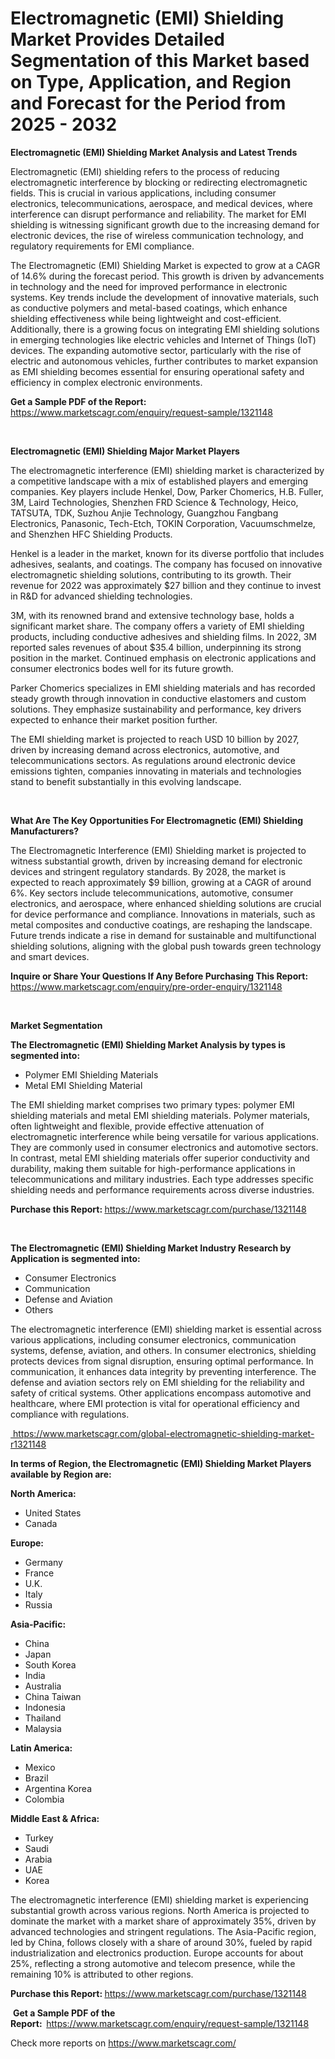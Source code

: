 <p><h1>Electromagnetic (EMI) Shielding Market Provides Detailed Segmentation of this Market based on Type, Application, and Region and Forecast for the Period from 2025 - 2032</h1></p><p><strong>Electromagnetic (EMI) Shielding Market Analysis and Latest Trends</strong></p>
<p><p>Electromagnetic (EMI) shielding refers to the process of reducing electromagnetic interference by blocking or redirecting electromagnetic fields. This is crucial in various applications, including consumer electronics, telecommunications, aerospace, and medical devices, where interference can disrupt performance and reliability. The market for EMI shielding is witnessing significant growth due to the increasing demand for electronic devices, the rise of wireless communication technology, and regulatory requirements for EMI compliance.</p><p>The Electromagnetic (EMI) Shielding Market is expected to grow at a CAGR of 14.6% during the forecast period. This growth is driven by advancements in technology and the need for improved performance in electronic systems. Key trends include the development of innovative materials, such as conductive polymers and metal-based coatings, which enhance shielding effectiveness while being lightweight and cost-efficient. Additionally, there is a growing focus on integrating EMI shielding solutions in emerging technologies like electric vehicles and Internet of Things (IoT) devices. The expanding automotive sector, particularly with the rise of electric and autonomous vehicles, further contributes to market expansion as EMI shielding becomes essential for ensuring operational safety and efficiency in complex electronic environments.</p></p>
<p><strong>Get a Sample PDF of the Report:&nbsp;</strong> <a href="https://www.marketscagr.com/enquiry/request-sample/1321148?utm_campaign=3456&utm_medium=2&utm_source=Github&utm_content=ia&utm_term=29032025&utm_id=electromagnetic-emi-shielding">https://www.marketscagr.com/enquiry/request-sample/1321148</a></p>
<p>&nbsp;</p>
<p><strong>Electromagnetic (EMI) Shielding Major Market Players</strong></p>
<p><p>The electromagnetic interference (EMI) shielding market is characterized by a competitive landscape with a mix of established players and emerging companies. Key players include Henkel, Dow, Parker Chomerics, H.B. Fuller, 3M, Laird Technologies, Shenzhen FRD Science & Technology, Heico, TATSUTA, TDK, Suzhou Anjie Technology, Guangzhou Fangbang Electronics, Panasonic, Tech-Etch, TOKIN Corporation, Vacuumschmelze, and Shenzhen HFC Shielding Products.</p><p>Henkel is a leader in the market, known for its diverse portfolio that includes adhesives, sealants, and coatings. The company has focused on innovative electromagnetic shielding solutions, contributing to its growth. Their revenue for 2022 was approximately $27 billion and they continue to invest in R&D for advanced shielding technologies.</p><p>3M, with its renowned brand and extensive technology base, holds a significant market share. The company offers a variety of EMI shielding products, including conductive adhesives and shielding films. In 2022, 3M reported sales revenues of about $35.4 billion, underpinning its strong position in the market. Continued emphasis on electronic applications and consumer electronics bodes well for its future growth.</p><p>Parker Chomerics specializes in EMI shielding materials and has recorded steady growth through innovation in conductive elastomers and custom solutions. They emphasize sustainability and performance, key drivers expected to enhance their market position further.</p><p>The EMI shielding market is projected to reach USD 10 billion by 2027, driven by increasing demand across electronics, automotive, and telecommunications sectors. As regulations around electronic device emissions tighten, companies innovating in materials and technologies stand to benefit substantially in this evolving landscape.</p></p>
<p>&nbsp;</p>
<p><strong>What Are The Key Opportunities For Electromagnetic (EMI) Shielding Manufacturers?</strong></p>
<p><p>The Electromagnetic Interference (EMI) Shielding market is projected to witness substantial growth, driven by increasing demand for electronic devices and stringent regulatory standards. By 2028, the market is expected to reach approximately $9 billion, growing at a CAGR of around 6%. Key sectors include telecommunications, automotive, consumer electronics, and aerospace, where enhanced shielding solutions are crucial for device performance and compliance. Innovations in materials, such as metal composites and conductive coatings, are reshaping the landscape. Future trends indicate a rise in demand for sustainable and multifunctional shielding solutions, aligning with the global push towards green technology and smart devices.</p></p>
<p><strong>Inquire or Share Your Questions If Any Before Purchasing This Report:</strong> <a href="https://www.marketscagr.com/enquiry/pre-order-enquiry/1321148?utm_campaign=3456&utm_medium=2&utm_source=Github&utm_content=ia&utm_term=29032025&utm_id=electromagnetic-emi-shielding">https://www.marketscagr.com/enquiry/pre-order-enquiry/1321148</a></p>
<p>&nbsp;</p>
<p><strong>Market Segmentation</strong></p>
<p><strong>The Electromagnetic (EMI) Shielding Market Analysis by types is segmented into:</strong></p>
<p><ul><li>Polymer EMI Shielding Materials</li><li>Metal EMI Shielding Material</li></ul></p>
<p><p>The EMI shielding market comprises two primary types: polymer EMI shielding materials and metal EMI shielding materials. Polymer materials, often lightweight and flexible, provide effective attenuation of electromagnetic interference while being versatile for various applications. They are commonly used in consumer electronics and automotive sectors. In contrast, metal EMI shielding materials offer superior conductivity and durability, making them suitable for high-performance applications in telecommunications and military industries. Each type addresses specific shielding needs and performance requirements across diverse industries.</p></p>
<p><strong>Purchase this Report:&nbsp;</strong><a href="https://www.marketscagr.com/purchase/1321148?utm_campaign=3456&utm_medium=2&utm_source=Github&utm_content=ia&utm_term=29032025&utm_id=electromagnetic-emi-shielding">https://www.marketscagr.com/purchase/1321148</a></p>
<p>&nbsp;</p>
<p><strong>The Electromagnetic (EMI) Shielding Market Industry Research by Application is segmented into:</strong></p>
<p><ul><li>Consumer Electronics</li><li>Communication</li><li>Defense and Aviation</li><li>Others</li></ul></p>
<p><p>The electromagnetic interference (EMI) shielding market is essential across various applications, including consumer electronics, communication systems, defense, aviation, and others. In consumer electronics, shielding protects devices from signal disruption, ensuring optimal performance. In communication, it enhances data integrity by preventing interference. The defense and aviation sectors rely on EMI shielding for the reliability and safety of critical systems. Other applications encompass automotive and healthcare, where EMI protection is vital for operational efficiency and compliance with regulations.</p></p>
<p><a href="https://www.marketscagr.com/global-electromagnetic-shielding-market-r1321148?utm_campaign=3456&utm_medium=2&utm_source=Github&utm_content=ia&utm_term=29032025&utm_id=electromagnetic-emi-shielding">&nbsp;https://www.marketscagr.com/global-electromagnetic-shielding-market-r1321148</a></p>
<p><strong>In terms of Region, the Electromagnetic (EMI) Shielding Market Players available by Region are:</strong></p>
<p>
    <p> <strong> North America: </strong>
        <ul>
            <li>United States</li>
            <li>Canada</li>
        </ul>
        </p> 
    <p> <strong> Europe: </strong>
        <ul>
            <li>Germany</li>
            <li>France</li>
            <li>U.K.</li>
            <li>Italy</li>
            <li>Russia</li>
        </ul>
        </p> 
    <p> <strong> Asia-Pacific: </strong>
        <ul>
            <li>China</li>
            <li>Japan</li>
            <li>South Korea</li>
            <li>India</li>
            <li>Australia</li>
            <li>China Taiwan</li>
            <li>Indonesia</li>
            <li>Thailand</li>
            <li>Malaysia</li>
        </ul>
        </p> 
    <p> <strong> Latin America: </strong>
        <ul>
            <li>Mexico</li>
            <li>Brazil</li>
            <li>Argentina Korea</li>
            <li>Colombia</li>
        </ul>
        </p> 
    <p> <strong> Middle East & Africa: </strong>
        <ul>
            <li>Turkey</li>
            <li>Saudi</li>
            <li>Arabia</li>
            <li>UAE</li>
            <li>Korea</li>
        </ul>
    </p>
    </p>
<p><p>The electromagnetic interference (EMI) shielding market is experiencing substantial growth across various regions. North America is projected to dominate the market with a market share of approximately 35%, driven by advanced technologies and stringent regulations. The Asia-Pacific region, led by China, follows closely with a share of around 30%, fueled by rapid industrialization and electronics production. Europe accounts for about 25%, reflecting a strong automotive and telecom presence, while the remaining 10% is attributed to other regions.</p></p>
<p><strong>Purchase this Report: </strong><a href="https://www.marketscagr.com/purchase/1321148?utm_campaign=3456&utm_medium=2&utm_source=Github&utm_content=ia&utm_term=29032025&utm_id=electromagnetic-emi-shielding">https://www.marketscagr.com/purchase/1321148</a></p>
<p>&nbsp;<strong>Get a Sample PDF of the Report:&nbsp;&nbsp;</strong><a href="https://www.marketscagr.com/enquiry/request-sample/1321148?utm_campaign=3456&utm_medium=2&utm_source=Github&utm_content=ia&utm_term=29032025&utm_id=electromagnetic-emi-shielding">https://www.marketscagr.com/enquiry/request-sample/1321148</a></p>
<p><strong></strong></p>
<p>Check more reports on <a href="https://www.marketscagr.com/?utm_campaign=3456&utm_medium=2&utm_source=Github&utm_content=ia&utm_term=29032025&utm_id=electromagnetic-emi-shielding">https://www.marketscagr.com/</a></p>